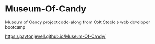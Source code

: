 # Museum-Of-Candy
Museum of Candy project code-along from Colt Steele's web developer bootcamp

https://paytonjewell.github.io/Museum-Of-Candy/
